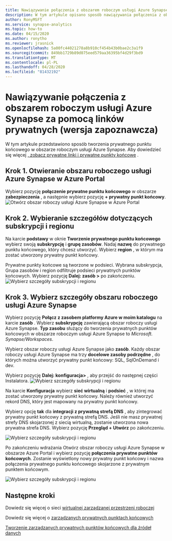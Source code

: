 ```yaml
---
title: Nawiązywanie połączenia z obszarem roboczym usługi Azure Synapse za pomocą linków prywatnych
description: W tym artykule opisano sposób nawiązywania połączenia z obszarem roboczym usługi Azure Synapse za pomocą linków prywatnych
author: RonyMSFT
ms.service: synapse-analytics
ms.topic: how-to
ms.date: 04/15/2020
ms.author: ronytho
ms.reviewer: jrasnick
ms.openlocfilehash: 5a00fc44021278a8b910cf454b43b0bae2c3a1f9
ms.sourcegitcommit: 849bb1729b89d075eed579aa36395bf4d29f3bd9
ms.translationtype: MT
ms.contentlocale: pl-PL
ms.lasthandoff: 04/28/2020
ms.locfileid: "81432192"
---
```

# <a name="connect-to-your-azure-synapse-workspace-using-private-links-preview"></a>Nawiązywanie połączenia z obszarem roboczym usługi Azure Synapse za pomocą linków prywatnych (wersja zapoznawcza)

W tym artykule przedstawiono sposób tworzenia prywatnego punktu końcowego w obszarze roboczym usługi Azure Synapse. Aby dowiedzieć się więcej [, zobacz prywatne linki i prywatne punkty końcowe](https://docs.microsoft.com/azure/private-link/) .

## <a name="step-1-open-your-azure-synapse-workspace-in-azure-portal"></a>Krok 1. Otwieranie obszaru roboczego usługi Azure Synapse w Azure Portal

Wybierz pozycję **połączenie prywatne punktu końcowego** w obszarze **zabezpieczenia** , a następnie wybierz pozycję **+ prywatny punkt końcowy**.
![Otwórz obszar roboczy usługi Azure Synapse w Azure Portal](./media/how-to-connect-to-workspace-with-private-links/private-endpoint-1.png)

## <a name="step-2-select-your-subscription-and-region-details"></a>Krok 2. Wybieranie szczegółów dotyczących subskrypcji i regionu

Na karcie **podstawy** w oknie **Tworzenie prywatnego punktu końcowego** wybierz swoją **subskrypcję** i **grupę zasobów**. Nadaj **nazwę** do prywatnego punktu końcowego, który chcesz utworzyć. Wybierz **region** , w którym ma zostać utworzony prywatny punkt końcowy.

Prywatne punkty końcowe są tworzone w podsieci. Wybrana subskrypcja, Grupa zasobów i region odfiltruje podsieci prywatnych punktów końcowych. Wybierz pozycję **Dalej: zasób >** po zakończeniu.
![Wybierz szczegóły subskrypcji i regionu](./media/how-to-connect-to-workspace-with-private-links/private-endpoint-2.png)

## <a name="step-3-select-your-azure-synapse-workspace-details"></a>Krok 3. Wybierz szczegóły obszaru roboczego usługi Azure Synapse

Wybierz pozycję **Połącz z zasobem platformy Azure w moim katalogu** na karcie **zasób** . Wybierz **subskrypcję** zawierającą obszar roboczy usługi Azure Synapse. **Typ zasobu** służący do tworzenia prywatnych punktów końcowych w obszarze roboczym usługi Azure Synapse to *Microsoft. Synapse/Workspaces*.

Wybierz obszar roboczy usługi Azure Synapse jako **zasób**. Każdy obszar roboczy usługi Azure Synapse ma trzy **docelowe zasoby podrzędne** , do których można utworzyć prywatny punkt końcowy: SQL, SqlOnDemand i dev.

Wybierz pozycję **Dalej: konfiguracja>** , aby przejść do następnej części Instalatora.
![Wybierz szczegóły subskrypcji i regionu](./media/how-to-connect-to-workspace-with-private-links/private-endpoint-3.png)

Na karcie **Konfiguracja** wybierz **sieć wirtualną** i **podsieć** , w której ma zostać utworzony prywatny punkt końcowy. Należy również utworzyć rekord DNS, który jest mapowany na prywatny punkt końcowy.

Wybierz opcję **tak** dla **integracji z prywatną strefą DNS** , aby zintegrować prywatny punkt końcowy z prywatną strefą DNS. Jeśli nie masz prywatnej strefy DNS skojarzonej z siecią wirtualną, zostanie utworzona nowa prywatna strefa DNS. Wybierz pozycję **Przegląd + Utwórz** po zakończeniu.

![Wybierz szczegóły subskrypcji i regionu](./media/how-to-connect-to-workspace-with-private-links/private-endpoint-4.png)

Po zakończeniu wdrażania Otwórz obszar roboczy usługi Azure Synapse w obszarze Azure Portal i wybierz pozycję **połączenia prywatne punktów końcowych**. Zostanie wyświetlony nowy prywatny punkt końcowy i nazwa połączenia prywatnego punktu końcowego skojarzone z prywatnym punktem końcowym.

![Wybierz szczegóły subskrypcji i regionu](./media/how-to-connect-to-workspace-with-private-links/private-endpoint-5.png)

## <a name="next-steps"></a>Następne kroki

Dowiedz się więcej o sieci [wirtualnej zarządzanej przestrzeni roboczej](./synapse-workspace-managed-vnet.md)

Dowiedz się więcej o [zarządzanych prywatnych punktach końcowych](./synapse-workspace-managed-private-endpoints.md)

[Tworzenie zarządzanych prywatnych punktów końcowych dla źródeł danych](./how-to-create-managed-private-endpoints.md)
